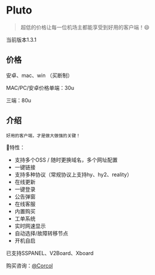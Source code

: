 # Pluto

> 超低的价格让每一位机场主都能享受到好用的客户端！😄

当前版本1.3.1

## 价格

安卓、mac、win （买断制）

MAC/PC/安卓价格单端：30u

三端：80u

## 介绍

`好用的客户端，才是做大做强的关键！`

🎉特性：
- 支持多个OSS / 随时更换域名，多个网址配置
- 一键链接
- 支持多种协议（常规协议上支持hy、hy2、reality）
- 在线更新
- 一键登录
- 公告弹窗
- 在线客服
- 内置购买
- 工单系统
- 实时网速显示
- 自动选择/故障转移节点
- 开机自启

已支持SSPANEL、V2Board、Xboard

购买咨询：[@Corcol](https://t.me/Corcol)